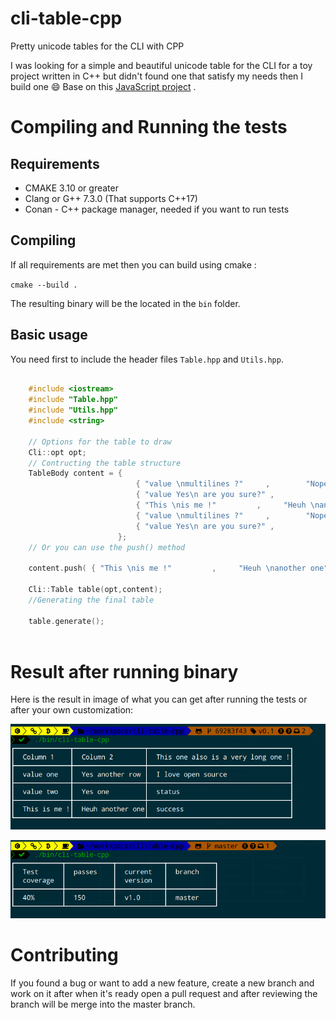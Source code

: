 # cli-table-cpp
Pretty unicode tables for the CLI with CPP

I was looking for a simple and beautiful unicode table for the CLI for a toy 
project written in C++ but didn't found one that satisfy my needs then I build one :smile:
Base on this [JavaScript project](https://github.com/Automattic/cli-table) .

# Compiling and Running the tests 

  ## Requirements 

  - CMAKE 3.10 or greater
  - Clang or G++ 7.3.0 (That supports C++17)
  - Conan - C++ package manager, needed if you want to run tests
  
## Compiling 

If all requirements are met then you can build using cmake :

``` cmake --build . ```

The resulting binary will be the located in the `bin` folder.

## Basic usage 

You need first to include the header files `Table.hpp` and `Utils.hpp`.

```cpp

    #include <iostream>
    #include "Table.hpp"
    #include "Utils.hpp"
    #include <string>

    // Options for the table to draw
    Cli::opt opt;
    // Contructing the table structure
    TableBody content = {
                            { "value \nmultilines ?"     ,        "Nope \njust \ntesting" },
                            { "value Yes\n are you sure?" ,              "Teufy"      },
                            { "This \nis me !"         ,     "Heuh \nanother one"  },
                            { "value \nmultilines ?"     ,        "Nope \njust \ntesting" },
                            { "value Yes\n are you sure?" ,              "Teufy"      },
                        };
    // Or you can use the push() method 

    content.push( { "This \nis me !"         ,     "Heuh \nanother one"  }, );

    Cli::Table table(opt,content);
    //Generating the final table 

    table.generate();
    
```

     
# Result after running binary

Here is the result in image of what you can get after running the tests or after your own customization: 

![Result](images/example_one.png)

![Result Multilines](images/example_two.png)
  
# Contributing 

If you found a bug or want to add a new feature, create a new branch and work on it 
after when it's ready open a pull request and after reviewing the branch will be merge into the master 
branch.
